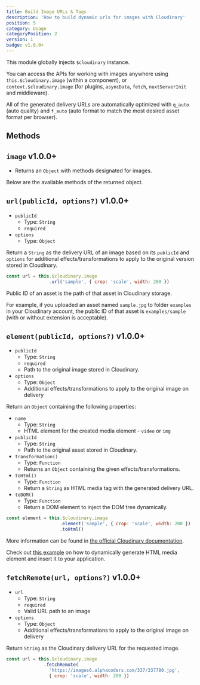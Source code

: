 ```yaml
---
title: Build Image URLs & Tags
description: 'How to build dynamic urls for images with Cloudinary'
position: 5
category: Usage
categoryPosition: 2
version: 1
badge: v1.0.0+
---
```


This module globally injects `$cloudinary` instance.

You can access the APIs for working with images anywhere using `this.$cloudinary.image` (within a component), or `context.$cloudinary.image` (for plugins, `asyncData`, `fetch`, `nuxtServerInit` and middleware).

<alert type="info">

All of the generated delivery URLs are automatically optimized with `q_auto` (auto quality) and `f_auto` (auto format to match the most desired asset format per browser).

</alert>

## Methods

## `image` <badge>v1.0.0+</badge>

* Returns an `Object` with methods designated for images.

Below are the available methods of the returned object.

## `url(publicId, options?)` <badge>v1.0.0+</badge>

* `publicId`
  * Type: `String`
  * `required`
* `options`
  * Type: `Object`

Return a `String` as the delivery URL of an image based on its `publicId` and `options` for additional effects/transformations to apply to the original version stored in Cloudinary.

```js
const url = this.$cloudinary.image
                .url('sample', { crop: 'scale', width: 200 })
```

<alert type="info">

Public ID of an asset is the path of that asset in Cloudinary storage.

For example, if you uploaded an asset named `sample.jpg` to folder `examples` in your Cloudinary account, the public ID of that asset is `examples/sample` (with or without extension is acceptable).

</alert>

## `element(publicId, options?)` <badge>v1.0.0+</badge>

* `publicId`
  * Type: `String`
  * `required`
  * Path to the original image stored in Cloudinary.
* `options`
  * Type: `Object`
  * Additional effects/transformations to apply to the original image on delivery

Return an `Object` containing the following properties:

* `name`
  * Type: `String`
  * HTML element for the created media element - `video` or `img`
* `publicId`
  * Type: `String`
  * Path to the original asset stored in Cloudinary.
* `transformation()`
  * Type: `Function`
  * Returns an `Object` containing the given effects/transformations.
* `toHtml()`
  * Type: `Function`
  * Return a `String` as HTML media tag with the generated delivery URL.
* `toDOM()`
  * Type: `Function`
  * Return a DOM element to inject the DOM tree dynamically.

```js
const element = this.$cloudinary.image
                    .element('sample', { crop: 'scale', width: 200 })
                    .toHtml()
```

More information can be found in [the official Cloudinary documentation](https://cloudinary.com/documentation/javascript_image_manipulation).

<alert type="info">

Check out [this example](/examples#generate-html-element) on how to dynamically generate HTML media element and insert it to your application.

</alert>

## `fetchRemote(url, options?)` <badge>v1.0.0+</badge>

* `url`
  * Type: `String`
  * `required`
  * Valid URL path to an image
* `options`
  * Type: `Object`
  * Additional effects/transformations to apply to the original image on delivery

Return `String` as the Cloudinary delivery URL for the requested image.

```js
const url = this.$cloudinary.image
              .fetchRemote(
                'https://images6.alphacoders.com/337/337780.jpg',
                { crop: 'scale', width: 200 })
```
